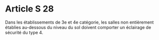 # Article S 28

Dans les établissements de 3e et 4e catégorie, les salles non entièrement établies au-dessous du niveau du sol doivent comporter un éclairage de sécurité du type 4.
